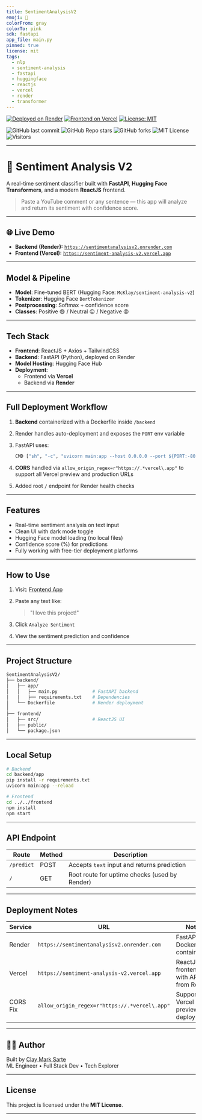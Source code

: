 ```yaml
---
title: SentimentAnalysisV2
emoji: 💬
colorFrom: gray
colorTo: pink
sdk: fastapi
app_file: main.py
pinned: true
license: mit
tags:
  - nlp
  - sentiment-analysis
  - fastapi
  - huggingface
  - reactjs
  - vercel
  - render
  - transformer
---
```


[![Deployed on Render](https://img.shields.io/badge/Backend-Render-blue?logo=render&style=flat-square)](https://sentimentanalysisv2.onrender.com)
[![Frontend on Vercel](https://img.shields.io/badge/Frontend-Vercel-black?logo=vercel&style=flat-square)](https://sentiment-analysis-v2.vercel.app)
[![License: MIT](https://img.shields.io/badge/License-MIT-yellow.svg)](https://opensource.org/licenses/MIT)

![GitHub last commit](https://img.shields.io/github/last-commit/McKlay/SentimentAnalysisV2)
![GitHub Repo stars](https://img.shields.io/github/stars/McKlay/SentimentAnalysisV2?style=social)
![GitHub forks](https://img.shields.io/github/forks/McKlay/SentimentAnalysisV2?style=social)
![MIT License](https://img.shields.io/github/license/McKlay/SentimentAnalysisV2)
![Visitors](https://visitor-badge.laobi.icu/badge?page_id=McKlay.SentimentAnalysisV2)

---

# 💬 Sentiment Analysis V2

A real-time sentiment classifier built with **FastAPI**, **Hugging Face Transformers**, and a modern **ReactJS** frontend.

> Paste a YouTube comment or any sentence — this app will analyze and return its sentiment with confidence score.

---

## 🌐 Live Demo

- **Backend (Render):** [`https://sentimentanalysisv2.onrender.com`](https://sentimentanalysisv2.onrender.com)  
- **Frontend (Vercel):** [`https://sentiment-analysis-v2.vercel.app`](https://sentiment-analysis-v2.vercel.app)

---

## Model & Pipeline

- **Model**: Fine-tuned BERT (Hugging Face: `McKlay/sentiment-analysis-v2`)
- **Tokenizer**: Hugging Face `BertTokenizer`
- **Postprocessing**: Softmax + confidence score
- **Classes**: Positive 😄 / Neutral 😐 / Negative 😠

---

## Tech Stack

- **Frontend**: ReactJS + Axios + TailwindCSS
- **Backend**: FastAPI (Python), deployed on Render
- **Model Hosting**: Hugging Face Hub
- **Deployment**: 
  - Frontend via **Vercel**
  - Backend via **Render**

---

## Full Deployment Workflow

1. **Backend** containerized with a Dockerfile inside `/backend`
2. Render handles auto-deployment and exposes the `PORT` env variable
3. FastAPI uses:
   ```python
   CMD ["sh", "-c", "uvicorn main:app --host 0.0.0.0 --port ${PORT:-8000}"]
    ```

4. **CORS** handled via `allow_origin_regex=r"https://.*vercel\.app"` to support all Vercel preview and production URLs
5. Added root `/` endpoint for Render health checks

---

## Features

* Real-time sentiment analysis on text input
* Clean UI with dark mode toggle
* Hugging Face model loading (no local files)
* Confidence score (%) for predictions
* Fully working with free-tier deployment platforms

---

## How to Use

1. Visit: [Frontend App](https://sentiment-analysis-v2.vercel.app)
2. Paste any text like:

   > "I love this project!"
3. Click `Analyze Sentiment`
4. View the sentiment prediction and confidence

---

## Project Structure

```bash
SentimentAnalysisV2/
├── backend/
│   ├── app/
│   │   ├── main.py             # FastAPI backend
│   │   ├── requirements.txt    # Dependencies
│   └── Dockerfile              # Render deployment
│
├── frontend/
│   ├── src/                    # ReactJS UI
│   ├── public/
│   └── package.json
```

---

## Local Setup

```bash
# Backend
cd backend/app
pip install -r requirements.txt
uvicorn main:app --reload

# Frontend
cd ../../frontend
npm install
npm start
```

---

## API Endpoint

| Route      | Method | Description                                   |
| ---------- | ------ | --------------------------------------------- |
| `/predict` | POST   | Accepts `text` input and returns prediction   |
| `/`        | GET    | Root route for uptime checks (used by Render) |

---

## Deployment Notes

| Service  | URL                                           | Notes                                     |
| -------- | --------------------------------------------- | ----------------------------------------- |
| Render   | `https://sentimentanalysisv2.onrender.com`    | FastAPI Docker container                  |
| Vercel   | `https://sentiment-analysis-v2.vercel.app`    | ReactJS frontend with API URL from Render |
| CORS Fix | `allow_origin_regex=r"https://.*vercel\.app"` | Supports all Vercel preview deployments   |

---

## 👨‍💻 Author

Built by [Clay Mark Sarte](https://github.com/McKlay)  
ML Engineer • Full Stack Dev • Tech Explorer

---

## License

This project is licensed under the **MIT License**.

---